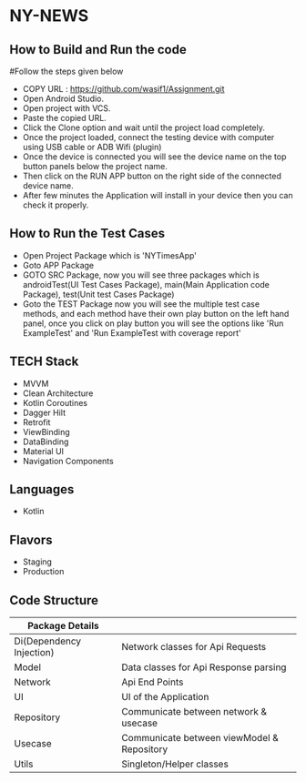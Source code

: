 

# NY-NEWS

## How to Build and Run the code

#Follow the steps given below

- COPY URL : https://github.com/wasif1/Assignment.git
- Open Android Studio.
- Open project with VCS.
- Paste the copied URL.
- Click the Clone option and wait until the project load completely.
- Once the project loaded, connect the testing device with computer using USB cable or ADB Wifi (plugin)
- Once the device is connected you will see the device name on the top button panels below the project name.
- Then click on the RUN APP button on the right side of the connected device name.
- After few minutes the Application will install in your device then you can check it properly.

## How to Run the Test Cases

- Open Project Package which is 'NYTimesApp'
- Goto APP Package
- GOTO SRC Package, now you will see three packages which is androidTest(UI Test Cases Package), main(Main Application code Package), test(Unit test Cases Package)
- Goto the TEST Package now you will see the multiple test case methods, and each method have their own play button on the left hand panel, once you click on play button you will see the options like 'Run ExampleTest' and 'Run ExampleTest with coverage report'


## TECH Stack

- MVVM
- Clean Architecture
- Kotlin Coroutines
- Dagger Hilt
- Retrofit
- ViewBinding
- DataBinding
- Material UI
- Navigation Components


## Languages
- Kotlin

## Flavors
- Staging
- Production


## Code Structure

| Package Details |  |
| ------------- | ------------- |
| Di(Dependency Injection) | Network classes for Api Requests |
| Model | Data classes for Api Response parsing |
| Network | Api End Points |
| UI | UI of the Application |
| Repository | Communicate between network & usecase |
| Usecase | Communicate between viewModel & Repository |
| Utils | Singleton/Helper classes |










